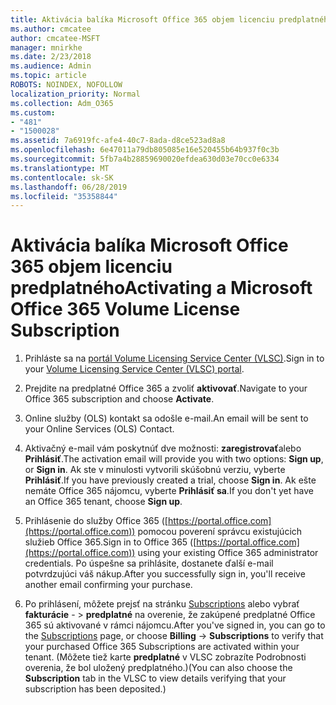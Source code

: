 ```yaml
---
title: Aktivácia balíka Microsoft Office 365 objem licenciu predplatného
ms.author: cmcatee
author: cmcatee-MSFT
manager: mnirkhe
ms.date: 2/23/2018
ms.audience: Admin
ms.topic: article
ROBOTS: NOINDEX, NOFOLLOW
localization_priority: Normal
ms.collection: Adm_O365
ms.custom:
- "481"
- "1500028"
ms.assetid: 7a6919fc-afe4-40c7-8ada-d8ce523ad8a8
ms.openlocfilehash: 6e47011a79db805085e16e520455b64b937f0c3b
ms.sourcegitcommit: 5fb7a4b28859690020efdea630d03e70cc0e6334
ms.translationtype: MT
ms.contentlocale: sk-SK
ms.lasthandoff: 06/28/2019
ms.locfileid: "35358844"
---
```

# <a name="activating-a-microsoft-office-365-volume-license-subscription"></a><span data-ttu-id="aa0bd-102">Aktivácia balíka Microsoft Office 365 objem licenciu predplatného</span><span class="sxs-lookup"><span data-stu-id="aa0bd-102">Activating a Microsoft Office 365 Volume License Subscription</span></span>

1. <span data-ttu-id="aa0bd-103">Prihláste sa na [portál Volume Licensing Service Center (VLSC)](http://go.microsoft.com/fwlink/p/?LinkId=329762).</span><span class="sxs-lookup"><span data-stu-id="aa0bd-103">Sign in to your [Volume Licensing Service Center (VLSC) portal](http://go.microsoft.com/fwlink/p/?LinkId=329762).</span></span>

2. <span data-ttu-id="aa0bd-104">Prejdite na predplatné Office 365 a zvoliť **aktivovať**.</span><span class="sxs-lookup"><span data-stu-id="aa0bd-104">Navigate to your Office 365 subscription and choose **Activate**.</span></span>

3. <span data-ttu-id="aa0bd-105">Online služby (OLS) kontakt sa odošle e-mail.</span><span class="sxs-lookup"><span data-stu-id="aa0bd-105">An email will be sent to your Online Services (OLS) Contact.</span></span>

4. <span data-ttu-id="aa0bd-106">Aktivačný e-mail vám poskytnúť dve možnosti: **zaregistrovať**alebo **Prihlásiť**.</span><span class="sxs-lookup"><span data-stu-id="aa0bd-106">The activation email will provide you with two options: **Sign up**, or **Sign in**.</span></span> <span data-ttu-id="aa0bd-107">Ak ste v minulosti vytvorili skúšobnú verziu, vyberte **Prihlásiť**.</span><span class="sxs-lookup"><span data-stu-id="aa0bd-107">If you have previously created a trial, choose **Sign in**.</span></span> <span data-ttu-id="aa0bd-108">Ak ešte nemáte Office 365 nájomcu, vyberte **Prihlásiť sa**.</span><span class="sxs-lookup"><span data-stu-id="aa0bd-108">If you don't yet have an Office 365 tenant, choose **Sign up**.</span></span>

5. <span data-ttu-id="aa0bd-109">Prihlásenie do služby Office 365 ([https://portal.office.com](https://portal.office.com)) pomocou poverení správcu existujúcich služieb Office 365.</span><span class="sxs-lookup"><span data-stu-id="aa0bd-109">Sign in to Office 365 ([https://portal.office.com](https://portal.office.com)) using your existing Office 365 administrator credentials.</span></span> <span data-ttu-id="aa0bd-110">Po úspešne sa prihlásite, dostanete ďalší e-mail potvrdzujúci váš nákup.</span><span class="sxs-lookup"><span data-stu-id="aa0bd-110">After you successfully sign in, you'll receive another email confirming your purchase.</span></span>

6. <span data-ttu-id="aa0bd-111">Po prihlásení, môžete prejsť na stránku [Subscriptions](https://go.microsoft.com/fwlink/p/?linkid=842054) alebo vybrať **fakturácie**  - \> **predplatné** na overenie, že zakúpené predplatné Office 365 sú aktivované v rámci nájomcu.</span><span class="sxs-lookup"><span data-stu-id="aa0bd-111">After you've signed in, you can go to the [Subscriptions](https://go.microsoft.com/fwlink/p/?linkid=842054) page, or choose **Billing** -\> **Subscriptions** to verify that your purchased Office 365 Subscriptions are activated within your tenant.</span></span> <span data-ttu-id="aa0bd-112">(Môžete tiež karte **predplatné** v VLSC zobrazíte Podrobnosti overenia, že bol uložený predplatného.)</span><span class="sxs-lookup"><span data-stu-id="aa0bd-112">(You can also choose the **Subscription** tab in the VLSC to view details verifying that your subscription has been deposited.)</span></span> 
